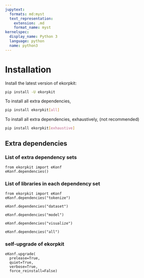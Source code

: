 ```yaml
---
jupytext:
  formats: md:myst
  text_representation:
    extension: .md
    format_name: myst
kernelspec:
  display_name: Python 3
  language: python
  name: python3
---
```


# Installation

Install the latest version of ekorpkit:

```bash
pip install -U ekorpkit
```

To install all extra dependencies,

```bash
pip install ekorpkit[all]
```

To install all extra dependencies, exhaustively, (not recommended)

```bash
pip install ekorpkit[exhaustive]
```

## Extra dependencies

### List of extra dependency sets

```{code-cell} ipython3
from ekorpkit import eKonf
eKonf.dependencies()
```

### List of libraries in each dependency set

```{code-cell} ipython3
from ekorpkit import eKonf
eKonf.dependencies("tokenize")
```

```{code-cell} ipython3
eKonf.dependencies("dataset")
```

```{code-cell} ipython3
eKonf.dependencies("model")
```

```{code-cell} ipython3
eKonf.dependencies("visualize")
```

```{code-cell} ipython3
eKonf.dependencies("all")
```

### self-upgrade of ekorpkit

```{code-cell} ipython3
eKonf.upgrade(
  prelease=True, 
  quiet=True, 
  verbose=True, 
  force_reinstall=False)
```
